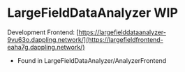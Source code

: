 # LargeFieldDataAnalyzer WIP


Development Frontend: [https://largefielddataanalyzer-9vu63o.dappling.network/](https://largefieldfrontend-eaha7g.dappling.network/)
- Found in LargeFieldDataAnalyzer/AnalyzerFrontend
